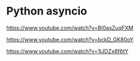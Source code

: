 Python asyncio
==============

https://www.youtube.com/watch?v=BI0asZuqFXM

https://www.youtube.com/watch?v=bckD_GK80oY

https://www.youtube.com/watch?v=1lJDZx6f6tY

